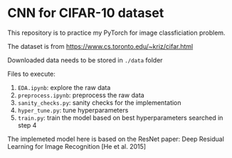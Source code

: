 # CNN for CIFAR-10 dataset
This repository is to practice my PyTorch for image classficiation problem.

The dataset is from https://www.cs.toronto.edu/~kriz/cifar.html

Downloaded data needs to be stored in `./data` folder

Files to execute:

1. `EDA.ipynb`: explore the raw data
2. `preprocess.ipynb`: preprocess the raw data
3. `sanity_checks.py`: sanity checks for the implementation
4. `hyper_tune.py`: tune hyperparameters
5. `train.py`: train the model based on best hyperparameters searched in step 4

The implemeted model here is based on the ResNet paper:
Deep Residual Learning for Image Recognition [He et al. 2015]
